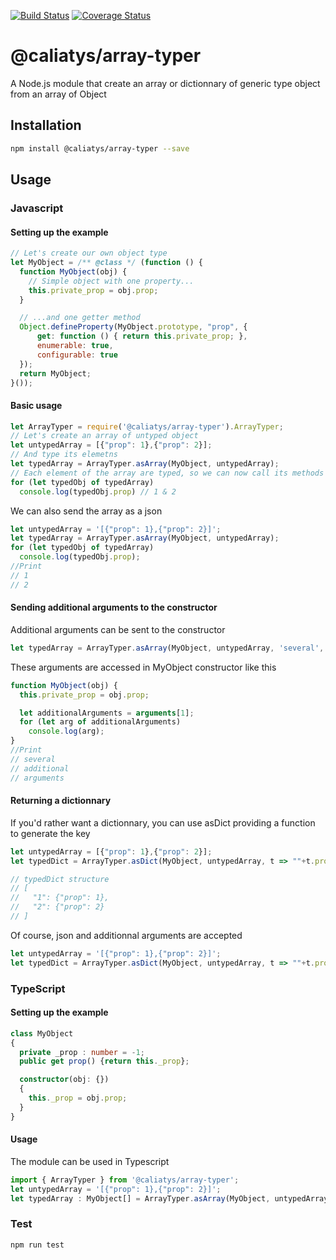 [![Build Status](https://travis-ci.org/FranzStrudel/-caliatys-array-typer.svg?branch=master)](https://travis-ci.org/FranzStrudel/-caliatys-array-typer)
[![Coverage Status](https://coveralls.io/repos/github/FranzStrudel/-caliatys-array-typer/badge.svg?branch=master)](https://coveralls.io/github/FranzStrudel/-caliatys-array-typer?branch=master)

# @caliatys/array-typer
A Node.js module that create an array or dictionnary of generic type object from an array of Object

## Installation
```sh
npm install @caliatys/array-typer --save
```

## Usage
### Javascript
#### Setting up the example
```javascript
// Let's create our own object type
let MyObject = /** @class */ (function () {
  function MyObject(obj) {
    // Simple object with one property...
    this.private_prop = obj.prop;
  }

  // ...and one getter method
  Object.defineProperty(MyObject.prototype, "prop", {
      get: function () { return this.private_prop; },
      enumerable: true,
      configurable: true
  });
  return MyObject;
}());
```

#### Basic usage
```javascript
let ArrayTyper = require('@caliatys/array-typer').ArrayTyper;
// Let's create an array of untyped object
let untypedArray = [{"prop": 1},{"prop": 2}];
// And type its elemetns
let typedArray = ArrayTyper.asArray(MyObject, untypedArray);
// Each element of the array are typed, so we can now call its methods
for (let typedObj of typedArray)
  console.log(typedObj.prop) // 1 & 2
```

We can also send the array as a json

```javascript
let untypedArray = '[{"prop": 1},{"prop": 2}]';
let typedArray = ArrayTyper.asArray(MyObject, untypedArray);
for (let typedObj of typedArray)
  console.log(typedObj.prop);
//Print
// 1
// 2
```

#### Sending additional arguments to the constructor
Additional arguments can be sent to the constructor
```javascript
let typedArray = ArrayTyper.asArray(MyObject, untypedArray, 'several', 'additional', 'arguments');
```
These arguments are accessed in MyObject constructor like this
```javascript
function MyObject(obj) {
  this.private_prop = obj.prop;

  let additionalArguments = arguments[1];
  for (let arg of additionalArguments)
    console.log(arg);
}
//Print
// several
// additional
// arguments
```

#### Returning a dictionnary
If you'd rather want a dictionnary, you can use asDict providing a function to generate the key
```javascript
let untypedArray = [{"prop": 1},{"prop": 2}];
let typedDict = ArrayTyper.asDict(MyObject, untypedArray, t => ""+t.prop); //Using stringified MyObject.prop as key

// typedDict structure
// [
//   "1": {"prop": 1},
//   "2": {"prop": 2}
// ]
```

Of course, json and additionnal arguments are accepted

```javascript
let untypedArray = '[{"prop": 1},{"prop": 2}]';
let typedDict = ArrayTyper.asDict(MyObject, untypedArray, t => ""+t.prop, 'several', 'additional', 'arguments');
```

### TypeScript
#### Setting up the example
```typescript
class MyObject
{
  private _prop : number = -1;
  public get prop() {return this._prop}; 

  constructor(obj: {})
  {
    this._prop = obj.prop;
  }
}
```

#### Usage
The module can be used in Typescript
```typescript
import { ArrayTyper } from '@caliatys/array-typer';
let untypedArray = '[{"prop": 1},{"prop": 2}]';
let typedArray : MyObject[] = ArrayTyper.asArray(MyObject, untypedArray);
```

### Test
```sh
npm run test
```